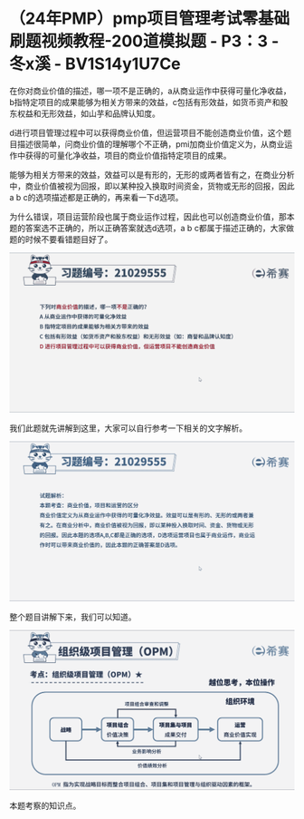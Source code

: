 # （24年PMP）pmp项目管理考试零基础刷题视频教程-200道模拟题 - P3：3 - 冬x溪 - BV1S14y1U7Ce

在你对商业价值的描述，哪一项不是正确的，a从商业运作中获得可量化净收益，b指特定项目的成果能够为相关方带来的效益，c包括有形效益，如货币资产和股东权益和无形效益，如山芋和品牌认知度。

d进行项目管理过程中可以获得商业价值，但运营项目不能创造商业价值，这个题目描述很简单，问商业价值的理解哪个不正确，pmi加商业价值定义为，从商业运作中获得的可量化净收益，项目的商业价值指特定项目的成果。

能够为相关方带来的效益，效益可以是有形的，无形的或两者皆有之，在商业分析中，商业价值被视为回报，即以某种投入换取时间资金，货物或无形的回报，因此a b c的选项描述都是正确的，再来看一下d选项。

为什么错误，项目运营阶段也属于商业运作过程，因此也可以创造商业价值，那本题的答案选不正确的，所以正确答案就选d选项，a b c都属于描述正确的，大家做题的时候不要看错题目好了。



![](img/efb9847952d521ec8953b56e9e0f0d70_1.png)

我们此题就先讲解到这里，大家可以自行参考一下相关的文字解析。

![](img/efb9847952d521ec8953b56e9e0f0d70_3.png)

整个题目讲解下来，我们可以知道。

![](img/efb9847952d521ec8953b56e9e0f0d70_5.png)

本题考察的知识点。